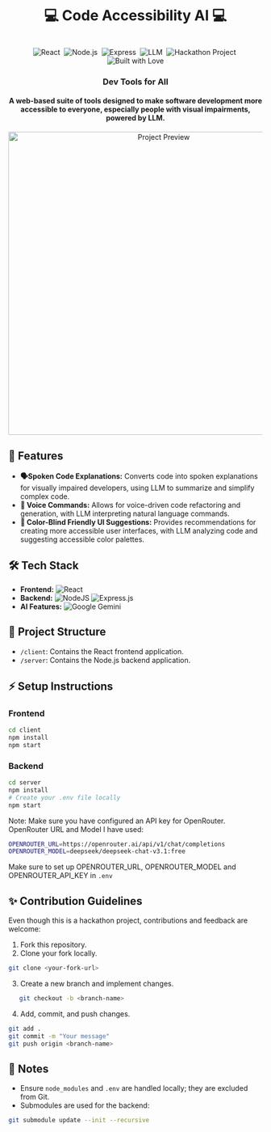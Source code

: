 <div align="center">
   <h1>💻 Code Accessibility AI 💻</h1>
   <br/>
   <img src="https://img.shields.io/badge/Frontend-React-blue?logo=react&logoColor=white" alt="React">&nbsp;
   <img src="https://img.shields.io/badge/Backend-Node.js-green?logo=node.js&logoColor=white" alt="Node.js">&nbsp;
   <img src="https://img.shields.io/badge/Framework-Express-black?logo=express&logoColor=white" alt="Express">&nbsp;
   <img src="https://img.shields.io/badge/AI-Google%20Gemini-orange" alt="LLM">&nbsp;
   <img src="https://img.shields.io/badge/Project-Hackathon-blueviolet" alt="Hackathon Project">&nbsp;
   <img src="https://img.shields.io/badge/Built%20with-%E2%9D%A4%EF%B8%8F-red&color=black" alt="Built with Love">
   <br/>
   <h3>Dev Tools for All</h3>
</div>

<h4 align="center">A web-based suite of tools designed to make software development more accessible to everyone, especially people with visual impairments, powered by LLM.</h4>
<p align="center">
  <img src="./client/src/assets/landingpage.png" alt="Project Preview" width="600"/>
</p>



## 🚀 Features

*   **🗣️Spoken Code Explanations:** Converts code into spoken explanations for visually impaired developers, using LLM to summarize and simplify complex code.
*   **🎤 Voice Commands:** Allows for voice-driven code refactoring and generation, with LLM interpreting natural language commands.
*   **🎨 Color-Blind Friendly UI Suggestions:** Provides recommendations for creating more accessible user interfaces, with LLM analyzing code and suggesting accessible color palettes.

## 🛠️ Tech Stack

*   **Frontend:** ![React](https://img.shields.io/badge/react-%2320232a.svg?style=for-the-badge&logo=react&logoColor=%2361DAFB)
*   **Backend:** ![NodeJS](https://img.shields.io/badge/node.js-6DA55F?style=for-the-badge&logo=node.js&logoColor=white)  ![Express.js](https://img.shields.io/badge/express.js-%23404d59.svg?style=for-the-badge&logo=express&logoColor=%2361DAFB)
*   **AI Features:** ![Google Gemini](https://img.shields.io/badge/google%20gemini-8E75B2?style=for-the-badge&logo=google%20gemini&logoColor=white)

## 📁 Project Structure

*   `/client`: Contains the React frontend application.
*   `/server`: Contains the Node.js backend application.

## ⚡ Setup Instructions
### Frontend

```bash
cd client
npm install
npm start
```
### Backend

```bash
cd server
npm install
# Create your .env file locally
npm start
```
Note: Make sure you have configured an API key for OpenRouter. 
OpenRouter URL and Model I have used:
```bash
OPENROUTER_URL=https://openrouter.ai/api/v1/chat/completions
OPENROUTER_MODEL=deepseek/deepseek-chat-v3.1:free
```
Make sure to set up OPENROUTER_URL, OPENROUTER_MODEL and OPENROUTER_API_KEY in `.env`

## ✨ Contribution Guidelines
Even though this is a hackathon project, contributions and feedback are welcome:
1. Fork this repository.
2. Clone your fork locally.

```bash
git clone <your-fork-url>
```

3. Create a new branch and implement changes.
```bash
   git checkout -b <branch-name>
```
4. Add, commit, and push changes.
   
```bash
git add .
git commit -m "Your message"
git push origin <branch-name>
```

## 📌 Notes
- Ensure `node_modules` and `.env` are handled locally; they are excluded from Git.
- Submodules are used for the backend:
```bash
git submodule update --init --recursive
```

